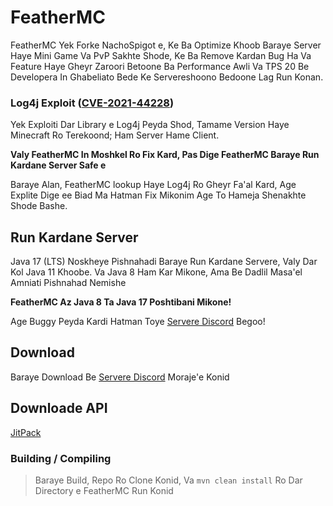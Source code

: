 # FeatherMC

FeatherMC Yek Forke NachoSpigot e, Ke Ba Optimize Khoob Baraye Server Haye
Mini Game Va PvP Sakhte Shode, Ke Ba Remove Kardan Bug Ha Va Feature Haye Gheyr Zaroori
Betoone Ba Performance Awli Va TPS 20 Be Developera In Ghabeliato Bede Ke Servereshoono
Bedoone Lag Run Konan.

### Log4j Exploit ([CVE-2021-44228](https://github.com/advisories/GHSA-jfh8-c2jp-5v3q))
Yek Exploiti Dar Library e Log4j Peyda Shod, Tamame Version Haye Minecraft Ro Terekoond; Ham Server Hame Client.

**Valy FeatherMC In Moshkel Ro Fix Kard, Pas Dige FeatherMC Baraye Run Kardane Server Safe e**

Baraye Alan, FeatherMC lookup Haye Log4j Ro Gheyr Fa'al Kard, Age Explite Dige ee Biad Ma Hatman Fix Mikonim Age To Hameja Shenakhte Shode Bashe.

## Run Kardane Server
Java 17 (LTS) Noskheye Pishnahadi Baraye Run Kardane Servere, Valy Dar Kol Java 11 Khoobe. Va Java 8 Ham Kar Mikone,  Ama Be Dadlil Masa'el Amniati Pishnahad Nemishe

**FeatherMC Az Java 8 Ta Java 17 Poshtibani Mikone!**

Age Buggy Peyda Kardi Hatman Toye [Servere Discord](https://discord.gg/4F7QZFFpQY) Begoo!

## Download
Baraye Download Be [Servere Discord](https://discord.gg/4F7QZFFpQY) Moraje'e Konid

## Downloade API
[JitPack](https://jitpack.io/#PersianDevs/FeatherMC/)

### Building / Compiling
> Baraye Build, Repo Ro Clone Konid, Va `mvn clean install` Ro Dar Directory e FeatherMC Run Konid